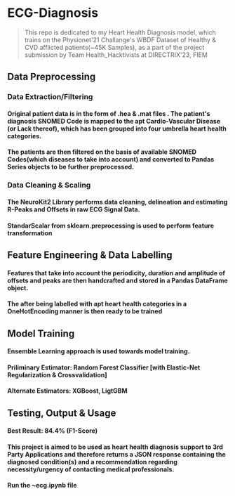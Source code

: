 # ECG-Diagnosis
> This repo is dedicated to my Heart Health Diagnosis model, which trains on the Physionet'21 Challange's WBDF Dataset of Healthy & CVD afflicted patients(~45K Samples), as a part of the project submission by Team Health_Hacktivists at DIRECTRIX'23, FIEM


## Data Preprocessing 

### Data Extraction/Filtering
#### Original patient data is in the form of .hea & .mat files . The patient's diagnosis SNOMED Code is mapped to the apt Cardio-Vascular Disease (or Lack thereof), which has been grouped into four umbrella heart health categories.
#### The patients are then filtered on the basis of available SNOMED Codes(which diseases to take into account) and converted to Pandas Series objects to be further preprocessed. 

### Data Cleaning & Scaling
#### The NeuroKit2 Library performs data cleaning, delineation and estimating R-Peaks and Offsets in raw ECG Signal Data.
#### StandarScalar from sklearn.preprocessing is used to perform feature transformation


## Feature Engineering & Data Labelling
#### Features that take into account the periodicity, duration and amplitude of offsets and peaks are then handcrafted and stored in a Pandas DataFrame object.
#### The after being labelled with apt heart health categories in a OneHotEncoding manner is then ready to be trained


## Model Training
#### Ensemble Learning approach is used towards model training.
#### Priliminary Estimator: Random Forest Classifier [with Elastic-Net Regularization &  Crossvalidation]
#### Alternate Estimators: XGBoost, LigtGBM


## Testing, Output & Usage
#### Best Result: 84.4% (F1-Score)
#### This project is aimed to be used as heart health diagnosis support to 3rd Party Applications and therefore returns a JSON response containing the diagnosed condition(s) and a recommendation regarding necessity/urgency of contacting medical professionals.
#### Run the ~ecg.ipynb file
